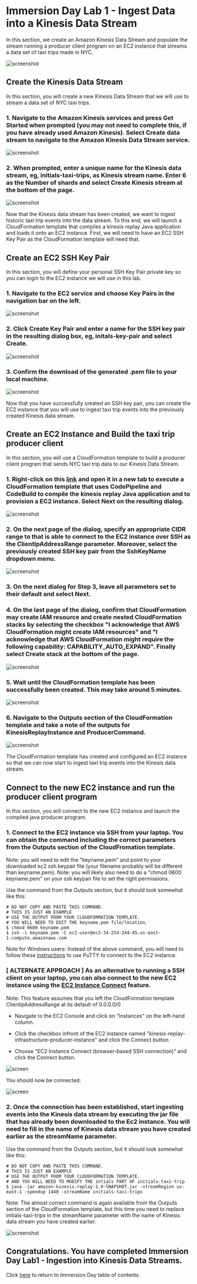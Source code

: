 # Immersion Day Lab 1 - Ingest Data into a Kinesis Data Stream

In this section, we create an Amazon Kinesis Data Stream and populate the stream running a producer client program on an EC2 instance that streams a data set of taxi trips made in NYC.

![screenshot](images/arch1.png)

## Create the Kinesis Data Stream
In this section, you will create a new Kinesis Data Stream that we will use to stream a data set of NYC taxi trips.

###  1.	Navigate to the Amazon Kinesis services and press Get Started when prompted (you may not need to complete this, if you have already used Amazon Kinesis). Select Create data stream to navigate to the Amazon Kinesis Data Stream service. 

![screenshot](images/Picture2.png)

### 2.	When prompted, enter a unique name for the Kinesis data stream, eg, initials-taxi-trips, as Kinesis stream name. Enter 6 as the Number of shards and select Create Kinesis stream at the bottom of the page. 

![screenshot](images/Picture3.png)

Now that the Kinesis data stream has been created, we want to ingest historic taxi trip events into the data stream. To this end, we will launch a CloudFormation template that compiles a kinesis replay Java application and loads it onto an EC2 instance.  First, we will need to have an EC2 SSH Key Pair as the CloudFormation template will need that.

## Create an EC2 SSH Key Pair
In this section, you will define your personal SSH Key Pair private key so you can login to the EC2 instance we will use in this lab.

### 1.	Navigate to the EC2 service and choose Key Pairs in the navigation bar on the left. 

![screenshot](images/Picture4.png)

### 2.	Click Create Key Pair and enter a name for the SSH key pair in the resulting dialog box, eg, initals-key-pair and select Create. 

![screenshot](images/Picture5.png)

### 3.	Confirm the download of the generated .pem file to your local machine.

![screenshot](images/Picture6.png)

Now that you have successfully created an SSH key pair, you can create the EC2 instance that you will use to ingest taxi trip events into the previously created Kinesis data stream.

## Create an EC2 Instance and Build the taxi trip producer client
In this section, you will use a CloudFormation template to build a producer client program that sends NYC taxi trip data to our Kinesis Data Stream.


### 1.	Right-click on this [link](https://console.aws.amazon.com/cloudformation/home#/stacks/new?stackName=kinesis-replay-infrastructure&templateURL=https://dave-kinesis-lab.s3.amazonaws.com/kinesis-replay-infrastructure.yml) and open it in a new tab to execute a CloudFormation template that uses CodePipeline and CodeBuild to compile the kinesis replay Java application and to provision a EC2 instance. Select Next on the resulting dialog. 

![screenshot](images/Picture7.png)

### 2.	On the next page of the dialog, specify an appropriate CIDR range to that is able to connect to the EC2 instance over SSH as the ClientIpAddressRange parameter. Moreover, select the previously created SSH key pair from the SshKeyName dropdown menu.

![screenshot](images/Picture8.png)

### 3.	On the next dialog for Step 3, leave all parameters set to their default and select Next. 

### 4.	On the last page of the dialog, confirm that CloudFormation may create IAM resource and create nested CloudFormation stacks by selecting the checkbox "I acknowledge that AWS CloudFormation might create IAM resources" and "I acknowledge that AWS CloudFormation might require the following capability: CAPABILITY_AUTO_EXPAND". Finally select Create stack at the bottom of the page.

![screenshot](images/Picture9.png)

### 5.	Wait until the CloudFormation template has been successfully been created. This may take around 5 minutes.

![screenshot](images/Picture10.png)

### 6.	Navigate to the Outputs section of the CloudFormation template and take a note of the outputs for KinesisReplayInstance and ProducerCommand.

![screenshot](images/Picture11.png)

The CloudFormation template has created and configured an EC2 instance so that we can now start to ingest taxi trip events into the Kinesis data stream.


## Connect to the new EC2 instance and run the producer client program
In this section, you will connect to the new EC2 instance and launch the compiled java producer program.

### 1.	Connect to the EC2 instance via SSH from your laptop. You can obtain the command including the correct parameters from the Outputs section of the CloudFromation template.  

Note: you will need to edit the "keyname.pem" and point to your downloaded ec2 ssh keypair file (your filename probably will be different than keyname.pem).
Note: you will likely also need to do a "chmod 0600 keyname.pem" on your ssh keypair file to set the right permissions.

Use the command from the Outputs section, but it should look somewhat like this:
```
# DO NOT COPY AND PASTE THIS COMMAND.
# THIS IS JUST AN EXAMPLE
# USE THE OUTPUT FROM YOUR CLOUDFORMATION TEMPLATE.
# YOU WILL NEED TO EDIT THE keyname.pem file/location.
$ chmod 0600 keyname.pem
$ ssh -i keyname.pem -C ec2-user@ec2-34-254-244-45.us-east-1.compute.amazonaws.com
```
 
Note for Windows users: Instead of the above command, you will need to follow these [instructions](https://docs.aws.amazon.com/AWSEC2/latest/UserGuide/putty.html) to use PuTTY to connect to the EC2 instance.

### [ ALTERNATE APPROACH ] As an alternative to running a SSH client on your laptop, you can also connect to the new EC2 instance using the [EC2 Instance Connect](https://docs.aws.amazon.com/AWSEC2/latest/UserGuide/Connect-using-EC2-Instance-Connect.html) feature.

Note: This feature assumes that you left the CloudFormation template ClientipAddressRange at its default of 0.0.0.0/0

* Navigate to the EC2 Console and click on "Instances" on the left-hand column.

* Click the checkbox infront of the EC2 instance named "kinesis-replay-infrastructure-producer-instance" and click the Connect button.

* Choose "EC2 Instance Connect (browser-based SSH connection)" and click the Connect button.

![screen](images/EC21.png)

You should now be connected:

![screen](images/EC22.png)


### 2.	Once the connection has been established, start ingesting events into the Kinesis data stream by executing the jar file that has already been downloaded to the Ec2 instance.  You will need to fill in the name of Kinesis data stream you have created earlier as the streamName parameter.

Use the command from the Outputs section, but it should look somewhat like this:
```
# DO NOT COPY AND PASTE THIS COMMAND.
# THIS IS JUST AN EXAMPLE
# USE THE OUTPUT FROM YOUR CLOUDFORMATION TEMPLATE.
# AND YOU WILL NEED TO MODIFY THE intials PART OF initials-taxi-trip
$ java -jar amazon-kinesis-replay-1.0-SNAPSHOT.jar -streamRegion us-east-1 -speedup 1440 -streamName initials-taxi-trips
```

Note: The almost correct command is again available from the Outputs section of the CloudFormation template, but this time you need to replace initials-taxi-trips in the streamName parameter with the name of Kinesis data stream you have created earlier.

![screenshot](images/Picture12alt.png)

## Congratulations.  You have completed Immersion Day Lab1 - Ingestion into Kinesis Data Streams.


Click [here](../README.md) to return to Immersion Day table of contents.